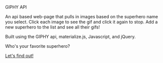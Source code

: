 GIPHY API

An api based web-page that pulls in images based on the superhero name you select. Click each image to see the gif and click it again to stop. Add a new superhero to the list and see all their gifs!

Built using the GIPHY api, materialize.js, Javascript, and jQuery.

Who's your favorite superhero?

<a href="https://guarded-springs-21123.herokuapp.com/">Let's find out!</a>
